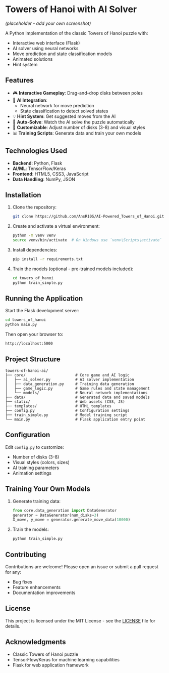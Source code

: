 # Towers of Hanoi with AI Solver

*(placeholder - add your own screenshot)*

A Python implementation of the classic Towers of Hanoi puzzle with:
- Interactive web interface (Flask)
- AI solver using neural networks
- Move prediction and state classification models
- Animated solutions
- Hint system

## Features

- 🎮 **Interactive Gameplay**: Drag-and-drop disks between poles
- 🤖 **AI Integration**: 
  - Neural network for move prediction
  - State classification to detect solved states
- 💡 **Hint System**: Get suggested moves from the AI
- 🚀 **Auto-Solve**: Watch the AI solve the puzzle automatically
- 🎨 **Customizable**: Adjust number of disks (3-8) and visual styles
- 📊 **Training Scripts**: Generate data and train your own models

## Technologies Used

- **Backend**: Python, Flask
- **AI/ML**: TensorFlow/Keras
- **Frontend**: HTML5, CSS3, JavaScript
- **Data Handling**: NumPy, JSON

## Installation

1. Clone the repository:
   ```bash
   git clone https://github.com/AnsR10S/AI-Powered_Towers_of_Hanoi.git
   ```

2. Create and activate a virtual environment:
   ```bash
   python -m venv venv
   source venv/bin/activate  # On Windows use `venv\Scripts\activate`
   ```

3. Install dependencies:
   ```bash
   pip install -r requirements.txt
   ```
   
4. Train the models (optional - pre-trained models included):
   ```bash
   cd towers_of_hanoi
   python train_simple.py
   ```

## Running the Application

Start the Flask development server:
```bash
cd towers_of_hanoi
python main.py
```

Then open your browser to:
```
http://localhost:5000
```

## Project Structure

```
towers-of-hanoi-ai/
├── core/                      # Core game and AI logic
│   ├── ai_solver.py           # AI solver implementation
│   ├── data_generation.py     # Training data generation
│   ├── game_logic.py          # Game rules and state management
│   └── models/                # Neural network implementations
├── data/                      # Generated data and saved models
├── static/                    # Web assets (CSS, JS)
├── templates/                 # HTML templates
├── config.py                  # Configuration settings
├── train_simple.py            # Model training script
└── main.py                    # Flask application entry point
```

## Configuration

Edit `config.py` to customize:
- Number of disks (3-8)
- Visual styles (colors, sizes)
- AI training parameters
- Animation settings

## Training Your Own Models

1. Generate training data:
   ```python
   from core.data_generation import DataGenerator
   generator = DataGenerator(num_disks=3)
   X_move, y_move = generator.generate_move_data(10000)
   ```

2. Train the models:
   ```bash
   python train_simple.py
   ```

## Contributing

Contributions are welcome! Please open an issue or submit a pull request for any:
- Bug fixes
- Feature enhancements
- Documentation improvements

## License

This project is licensed under the MIT License - see the [LICENSE](LICENSE) file for details.

## Acknowledgments

- Classic Towers of Hanoi puzzle
- TensorFlow/Keras for machine learning capabilities
- Flask for web application framework
```
